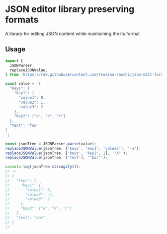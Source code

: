 # JSON editor library preserving formats

A library for editing JSON content while maintaining the its format

## Usage

```typescript
import {
  JSONParser,
  replaceJSONValue,
} from 'https://raw.githubusercontent.com/Tsukina-7mochi/json-edit-formatted/{version}/mod.ts';

const value = `{
  "keys": {
    "key1": {
      "value1": 0,
      "value2": 1,
      "value3": 2
    },
    "key2": ["a", "b", "c"]
  },
  "text": "foo"
}
`;

const jsonTree = JSONParser.parse(value);
replaceJSONValue(jsonTree, ['keys', 'key1', 'value2'], '-1');
replaceJSONValue(jsonTree, ['keys', 'key2', 1], '"X"');
replaceJSONValue(jsonTree, ['text'], '"bar"');

console.log(jsonTree.stringify());
// ->
// {
//   "keys": {
//     "key1": {
//       "value1": 0,
//       "value2": -1,
//       "value3": 2
//     },
//     "key2": ["a", "X", "c"]
//   },
//   "text": "bar"
// }
//
```
